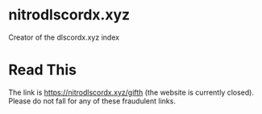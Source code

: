 # nitrodlscordx.xyz
Creator of the dlscordx.xyz index

# Read This
The link is https://nitrodlscordx.xyz/gifth (the website is currently closed). Please do not fall for any of these fraudulent links.
